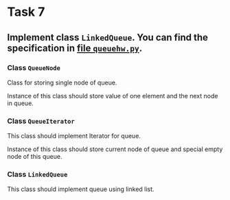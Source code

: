 # Task 7

## Implement class `LinkedQueue`. You can find the specification in [file `queuehw.py`](queuehw.py).

### Class `QueueNode`

Class for storing single node of queue.

Instance of this class should store value of one element and the next node in queue.

### Class `QueueIterator`

This class should implement Iterator for queue.

Instance of this class should store current node of queue and special empty node of this queue.

### Class `LinkedQueue`

This class should implement queue using linked list.

